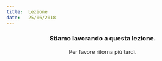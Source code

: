 ```yaml
---
title:  Lezione
date:   25/06/2018
---
```


### <center>Stiamo lavorando a questa lezione.</center>
<center>Per favore ritorna più tardi.</center>
